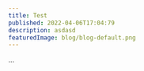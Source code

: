 ```yaml
---
title: Test
published: 2022-04-06T17:04:79
description: asdasd
featuredImage: blog/blog-default.png
---
```

...